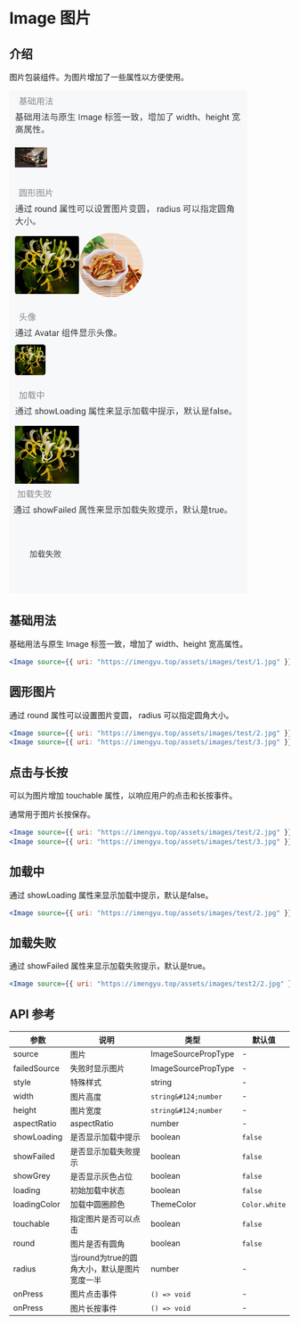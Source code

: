 # Image 图片

## 介绍

图片包装组件。为图片增加了一些属性以方便使用。

![示例图1](../images/image.png)

## 基础用法

基础用法与原生 Image 标签一致，增加了 width、height 宽高属性。

```jsx
<Image source={{ uri: "https://imengyu.top/assets/images/test/1.jpg" }} width={rpx(100)} height={rpx(100)} />
```

## 圆形图片

通过 round 属性可以设置图片变圆， radius 可以指定圆角大小。

```jsx
<Image source={{ uri: "https://imengyu.top/assets/images/test/2.jpg" }} round radius={10} width={rpx(200)} height={rpx(200)} />
<Image source={{ uri: "https://imengyu.top/assets/images/test/3.jpg" }} round width={rpx(200)} height={rpx(200)} />
```

## 点击与长按

可以为图片增加 touchable 属性，以响应用户的点击和长按事件。

通常用于图片长按保存。

```jsx
<Image source={{ uri: "https://imengyu.top/assets/images/test/2.jpg" }} touchable={true} onPress={() => console.log('点击了！')} width={rpx(200)} height={rpx(200)} />
<Image source={{ uri: "https://imengyu.top/assets/images/test/3.jpg" }} touchable={true} onLongPress={() => console.log('长按了！')} width={rpx(200)} height={rpx(200)} />
```

## 加载中

通过 showLoading 属性来显示加载中提示，默认是false。

```jsx
<Image source={{ uri: "https://imengyu.top/assets/images/test/2.jpg" }} showLoading loading width={rpx(200)} height={rpx(200)} />
```

## 加载失败

通过 showFailed 属性来显示加载失败提示，默认是true。

```jsx
<Image source={{ uri: "https://imengyu.top/assets/images/test2/2.jpg" }} showLoading width={rpx(200)} height={rpx(200)} />
```

## API 参考

|参数|说明|类型|默认值|
|---|---|---|---|
|source|图片|ImageSourcePropType|-|
|failedSource|失败时显示图片|ImageSourcePropType|-|
|style|特殊样式|string|-|
|width|图片高度|`string&#124;number`|-|
|height|图片宽度|`string&#124;number`|-|
|aspectRatio|aspectRatio|number|-|
|showLoading|是否显示加载中提示|boolean|`false`|
|showFailed|是否显示加载失败提示|boolean|`false`|
|showGrey|是否显示灰色占位|boolean|`false`|
|loading|初始加载中状态|boolean|`false`|
|loadingColor|加载中圆圈颜色|ThemeColor|`Color.white`|
|touchable|指定图片是否可以点击|boolean|`false`|
|round|图片是否有圆角|boolean|`false`|
|radius|当round为true的圆角大小，默认是图片宽度一半|number|-|
|onPress|图片点击事件|`() => void`|-|
|onPress|图片长按事件|`() => void`|-|
